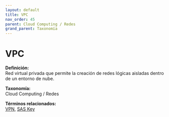 ```yaml
---
layout: default
title: VPC
nav_order: 45
parent: Cloud Computing / Redes
grand_parent: Taxonomía
---
```


# VPC

**Definición:**  
Red virtual privada que permite la creación de redes lógicas aisladas dentro de un entorno de nube.

**Taxonomía:**  
Cloud Computing / Redes

**Términos relacionados:**  
[VPN](https://maleniski.github.io/diccionario-angl-tec-mx/docs/taxonomia/vpn/vpn.html), [SAS Key](https://maleniski.github.io/diccionario-angl-tec-mx/docs/taxonomia/sas-key/sas-key.html)
